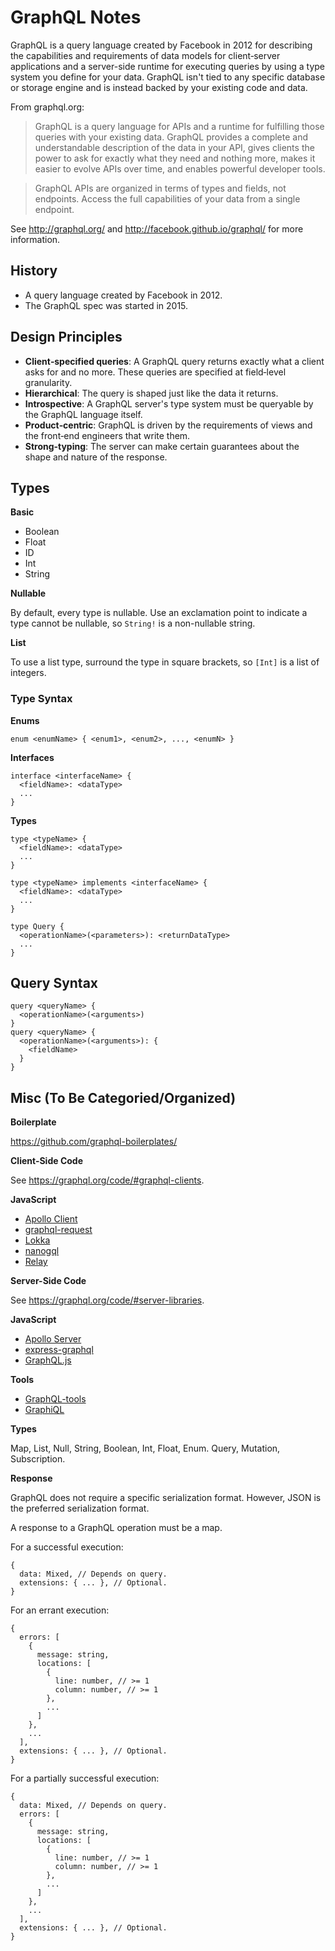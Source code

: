 # GraphQL Notes

GraphQL is a query language created by Facebook in 2012 for describing the
capabilities and requirements of data models for client‐server applications and
a server-side runtime for executing queries by using a type system you define
for your data.  GraphQL isn't tied to any specific database or storage engine
and is instead backed by your existing code and data.

From graphql.org:

> GraphQL is a query language for APIs and a runtime for fulfilling those queries
> with your existing data.  GraphQL provides a complete and understandable
> description of the data in your API, gives clients the power to ask for exactly
> what they need and nothing more, makes it easier to evolve APIs over time, and
> enables powerful developer tools.

> GraphQL APIs are organized in terms of types and fields, not endpoints.  Access
> the full capabilities of your data from a single endpoint.

See http://graphql.org/ and http://facebook.github.io/graphql/ for more
information.


## History

* A query language created by Facebook in 2012.
* The GraphQL spec was started in 2015.


## Design Principles

* **Client‐specified queries**: A GraphQL query returns exactly what a client asks
  for and no more.  These queries are specified at field‐level granularity.
* **Hierarchical**: The query is shaped just like the data it returns.
* **Introspective**: A GraphQL server's type system must be queryable by the
  GraphQL language itself.
* **Product‐centric**: GraphQL is driven by the requirements of views and the
  front‐end engineers that write them.
* **Strong‐typing**: The server can make certain guarantees about the shape and
  nature of the response.

## Types

**Basic**

* Boolean
* Float
* ID
* Int
* String

**Nullable**

By default, every type is nullable. Use an exclamation point to indicate a type
cannot be nullable, so `String!` is a non-nullable string.

**List**

To use a list type, surround the type in square brackets, so `[Int]` is a list
of integers.

### Type Syntax

**Enums**

```
enum <enumName> { <enum1>, <enum2>, ..., <enumN> }
```

**Interfaces**

```
interface <interfaceName> {
  <fieldName>: <dataType>
  ...
}
```

**Types**

```
type <typeName> {
  <fieldName>: <dataType>
  ...
}

type <typeName> implements <interfaceName> {
  <fieldName>: <dataType>
  ...
}

type Query {
  <operationName>(<parameters>): <returnDataType>
  ...
}
```


## Query Syntax

```
query <queryName> {
  <operationName>(<arguments>)
}
query <queryName> {
  <operationName>(<arguments>): {
    <fieldName>
  }
}
```


## Misc (To Be Categoried/Organized)

**Boilerplate**

https://github.com/graphql-boilerplates/

**Client-Side Code**

See https://graphql.org/code/#graphql-clients.

**JavaScript**

* [Apollo Client](http://apollographql.com/client/)
* [graphql-request](https://github.com/graphcool/graphql-request)
* [Lokka](https://github.com/kadirahq/lokka)
* [nanogql](https://github.com/yoshuawuyts/nanogql)
* [Relay](https://facebook.github.io/relay/)

**Server-Side Code**

See https://graphql.org/code/#server-libraries.

**JavaScript**

* [Apollo Server](https://www.apollographql.com/docs/apollo-server/)
* [express-graphql](https://www.npmjs.com/package/express-graphql)
* [GraphQL.js](https://graphql.org/graphql-js/)

**Tools**

* [GraphQL-tools](https://www.npmjs.com/package/graphql-tools)
* [GraphiQL](https://github.com/graphql/graphiql)

**Types**

Map, List, Null, String, Boolean, Int, Float, Enum.
Query, Mutation, Subscription.

**Response**

GraphQL does not require a specific serialization format.  However, JSON is the
preferred serialization format.

A response to a GraphQL operation must be a map.

For a successful execution:

```json5
{
  data: Mixed, // Depends on query.
  extensions: { ... }, // Optional.
}
```

For an errant execution:

```json5
{
  errors: [
    {
      message: string,
      locations: [
        {
          line: number, // >= 1
          column: number, // >= 1
        },
        ...
      ]
    },
    ...
  ],
  extensions: { ... }, // Optional.
}
```

For a partially successful execution:

```json5
{
  data: Mixed, // Depends on query.
  errors: [
    {
      message: string,
      locations: [
        {
          line: number, // >= 1
          column: number, // >= 1
        },
        ...
      ]
    },
    ...
  ],
  extensions: { ... }, // Optional.
}
```
